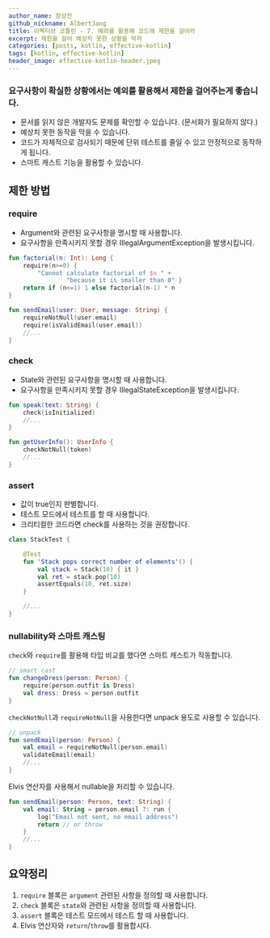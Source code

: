 ```yaml
---
author_name: 장상진
github_nickname: AlbertJang
title: 이펙티브 코틀린 - 7. 예외를 활용해 코드에 제한을 걸어라
excerpt: 제한을 걸어 예상치 못한 상황을 막자
categories: [posts, kotlin, effective-kotlin]
tags: [kotlin, effective-kotlin]
header_image: effective-kotlin-header.jpeg
---
```

### 요구사항이 확실한 상황에서는 예외를 활용해서 제한을 걸어주는게 좋습니다.
- 문서를 읽지 않은 개발자도 문제를 확인할 수 있습니다. (문서화가 필요하지 않다.)
- 예상치 못한 동작을 막을 수 있습니다.
- 코드가 자체적으로 검사되기 때문에 단위 테스트를 줄일 수 있고 안정적으로 동작하게 됩니다.
- 스마트 캐스트 기능을 활용할 수 있습니다.


## 제한 방법

### require
- Argument와 관련된 요구사항을 명시할 때 사용합니다.
- 요구사항을 만족시키지 못할 경우 IllegalArgumentException을 발생시킵니다.

```kotlin
fun factorial(n: Int): Long {
    require(n>=0) {
        "Cannot calculate factorial of $n " +
                "because it is smaller than 0" }
    return if (n<=1) 1 else factorial(n-1) * n
}

fun sendEmail(user: User, message: String) {
    requireNotNull(user.email)
    require(isValidEmail(user.email))
    //...
}
```

### check
- State와 관련된 요구사항을 명시할 때 사용합니다.
- 요구사항을 만족시키지 못할 경우 IllegalStateException을 발생시킵니다.

```kotlin
fun speak(text: String) {
    check(isInitialized)
    //...
}

fun getUserInfo(): UserInfo {
    checkNotNull(token)
    //...
}
```

### assert
- 값이 true인지 판별합니다.
- 테스트 모드에서 테스트를 할 때 사용합니다.
- 크리티컬한 코드라면 check를 사용하는 것을 권장합니다.

```kotlin
class StackTest {

    @Test
    fun 'Stack pops correct number of elements'() {
        val stack = Stack(10) { it }
        val ret = stack.pop(10)
        assertEquals(10, ret.size)
    }

    //...
}
```

### nullability와 스마트 캐스팅
`check`와 `require`를 활용해 타입 비교를 했다면 스마트 캐스트가 작동합니다.
```kotlin
// smart cast
fun changeDress(person: Person) {
    require(person.outfit is Dress)
    val dress: Dress = person.outfit
}
```
`checkNotNull`과 `requireNotNull`을 사용한다면 unpack 용도로 사용할 수 있습니다.
```kotlin
// unpack
fun sendEmail(person: Person) {
    val email = requireNotNull(person.email)
    validateEmail(email)
    //...
}
```

Elvis 연산자를 사용해서 nullable을 처리할 수 있습니다.
```kotlin
fun sendEmail(person: Person, text: String) {
    val email: String = person.email ?: run {
        log("Email not sent, no email address")
        return // or throw
    }
    //...
}
```

## 요약정리
1. `require` 블록은 `argument` 관련된 사항을 정의할 때 사용합니다.
1. `check` 블록은 `state`와 관련된 사항을 정의할 때 사용합니다.
1. `assert` 블록은 테스트 모드에서 테스트 할 때 사용합니다.
1. Elvis 연산자와 `return`/`throw`를 활용합시다.
